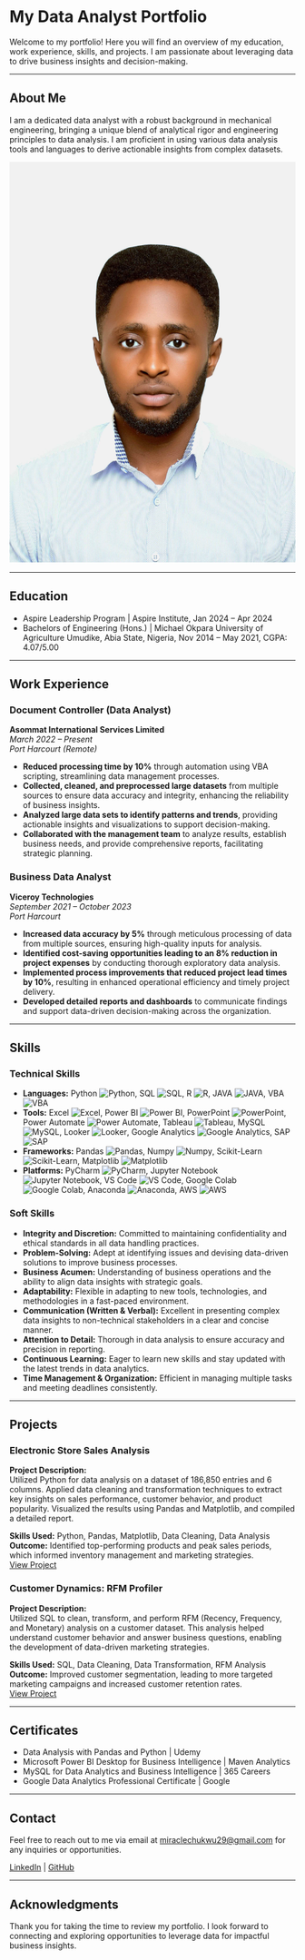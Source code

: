 # My Data Analyst Portfolio

Welcome to my portfolio! Here you will find an overview of my education, work experience, skills, and projects. I am passionate about leveraging data to drive business insights and decision-making. 

---

## About Me

I am a dedicated data analyst with a robust background in mechanical engineering, bringing a unique blend of analytical rigor and engineering principles to data analysis. I am proficient in using various data analysis tools and languages to derive actionable insights from complex datasets.

![Profile Picture](linkedin_profile.jpg)

---

## Education

- Aspire Leadership Program | Aspire Institute, Jan 2024 – Apr 2024
- Bachelors of Engineering (Hons.) | Michael Okpara University of Agriculture Umudike, Abia State, Nigeria, Nov 2014 – May 2021, CGPA: 4.07/5.00


---

## Work Experience

### Document Controller (Data Analyst)
**Asommat International Services Limited**  
_March 2022 – Present_  
_Port Harcourt (Remote)_

- **Reduced processing time by 10%** through automation using VBA scripting, streamlining data management processes.
- **Collected, cleaned, and preprocessed large datasets** from multiple sources to ensure data accuracy and integrity, enhancing the reliability of business insights.
- **Analyzed large data sets to identify patterns and trends**, providing actionable insights and visualizations to support decision-making.
- **Collaborated with the management team** to analyze results, establish business needs, and provide comprehensive reports, facilitating strategic planning.

### Business Data Analyst
**Viceroy Technologies**  
_September 2021 – October 2023_  
_Port Harcourt_

- **Increased data accuracy by 5%** through meticulous processing of data from multiple sources, ensuring high-quality inputs for analysis.
- **Identified cost-saving opportunities leading to an 8% reduction in project expenses** by conducting thorough exploratory data analysis.
- **Implemented process improvements that reduced project lead times by 10%**, resulting in enhanced operational efficiency and timely project delivery.
- **Developed detailed reports and dashboards** to communicate findings and support data-driven decision-making across the organization.

---

## Skills

### Technical Skills
- **Languages:** Python ![Python](https://img.shields.io/badge/Python-3776AB?style=for-the-badge&logo=python&logoColor=white), SQL ![SQL](https://img.shields.io/badge/SQL-3776AB?style=for-the-badge&logo=sql&logoColor=white), R ![R](https://img.shields.io/badge/R-276DC3?style=for-the-badge&logo=r&logoColor=white), JAVA ![JAVA](https://img.shields.io/badge/Java-007396?style=for-the-badge&logo=java&logoColor=white), VBA ![VBA](https://img.shields.io/badge/VBA-217346?style=for-the-badge&logo=vba&logoColor=white)
- **Tools:** Excel ![Excel](https://img.shields.io/badge/Excel-217346?style=for-the-badge&logo=microsoft-excel&logoColor=white), Power BI ![Power BI](https://img.shields.io/badge/Power%20BI-F2C811?style=for-the-badge&logo=power-bi&logoColor=black), PowerPoint ![PowerPoint](https://img.shields.io/badge/PowerPoint-B7472A?style=for-the-badge&logo=microsoft-powerpoint&logoColor=white), Power Automate ![Power Automate](https://img.shields.io/badge/Power%20Automate-0089D6?style=for-the-badge&logo=power-automate&logoColor=white), Tableau ![Tableau](https://img.shields.io/badge/Tableau-E97627?style=for-the-badge&logo=tableau&logoColor=white), MySQL ![MySQL](https://img.shields.io/badge/MySQL-4479A1?style=for-the-badge&logo=mysql&logoColor=white), Looker ![Looker](https://img.shields.io/badge/Looker-4285F4?style=for-the-badge&logo=looker&logoColor=white), Google Analytics ![Google Analytics](https://img.shields.io/badge/Google%20Analytics-E37400?style=for-the-badge&logo=google-analytics&logoColor=white), SAP ![SAP](https://img.shields.io/badge/SAP-0FAAFF?style=for-the-badge&logo=sap&logoColor=white)
- **Frameworks:** Pandas ![Pandas](https://img.shields.io/badge/Pandas-150458?style=for-the-badge&logo=pandas&logoColor=white), Numpy ![Numpy](https://img.shields.io/badge/Numpy-013243?style=for-the-badge&logo=numpy&logoColor=white), Scikit-Learn ![Scikit-Learn](https://img.shields.io/badge/Scikit%20Learn-F7931E?style=for-the-badge&logo=scikit-learn&logoColor=white), Matplotlib ![Matplotlib](https://img.shields.io/badge/Matplotlib-3776AB?style=for-the-badge&logo=python&logoColor=white)
- **Platforms:** PyCharm ![PyCharm](https://img.shields.io/badge/PyCharm-000000?style=for-the-badge&logo=pycharm&logoColor=white), Jupyter Notebook ![Jupyter Notebook](https://img.shields.io/badge/Jupyter%20Notebook-F37626?style=for-the-badge&logo=jupyter&logoColor=white), VS Code ![VS Code](https://img.shields.io/badge/VS%20Code-007ACC?style=for-the-badge&logo=visual-studio-code&logoColor=white), Google Colab ![Google Colab](https://img.shields.io/badge/Google%20Colab-F9AB00?style=for-the-badge&logo=google-colab&logoColor=white), Anaconda ![Anaconda](https://img.shields.io/badge/Anaconda-44A833?style=for-the-badge&logo=anaconda&logoColor=white), AWS ![AWS](https://img.shields.io/badge/AWS-232F3E?style=for-the-badge&logo=amazon-aws&logoColor=white)


### Soft Skills
- **Integrity and Discretion:** Committed to maintaining confidentiality and ethical standards in all data handling practices.
- **Problem-Solving:** Adept at identifying issues and devising data-driven solutions to improve business processes.
- **Business Acumen:** Understanding of business operations and the ability to align data insights with strategic goals.
- **Adaptability:** Flexible in adapting to new tools, technologies, and methodologies in a fast-paced environment.
- **Communication (Written & Verbal):** Excellent in presenting complex data insights to non-technical stakeholders in a clear and concise manner.
- **Attention to Detail:** Thorough in data analysis to ensure accuracy and precision in reporting.
- **Continuous Learning:** Eager to learn new skills and stay updated with the latest trends in data analytics.
- **Time Management & Organization:** Efficient in managing multiple tasks and meeting deadlines consistently.

---

## Projects

### Electronic Store Sales Analysis
**Project Description:**  
Utilized Python for data analysis on a dataset of 186,850 entries and 6 columns. Applied data cleaning and transformation techniques to extract key insights on sales performance, customer behavior, and product popularity. Visualized the results using Pandas and Matplotlib, and compiled a detailed report.

**Skills Used:** Python, Pandas, Matplotlib, Data Cleaning, Data Analysis  
**Outcome:** Identified top-performing products and peak sales periods, which informed inventory management and marketing strategies.  
[View Project](https://github.com/your-username/electronic-store-sales-analysis)

### Customer Dynamics: RFM Profiler
**Project Description:**  
Utilized SQL to clean, transform, and perform RFM (Recency, Frequency, and Monetary) analysis on a customer dataset. This analysis helped understand customer behavior and answer business questions, enabling the development of data-driven marketing strategies.

**Skills Used:** SQL, Data Cleaning, Data Transformation, RFM Analysis  
**Outcome:** Improved customer segmentation, leading to more targeted marketing campaigns and increased customer retention rates.  
[View Project](https://github.com/your-username/customer-dynamics-rfm-profiler)

---
## Certificates

- Data Analysis with Pandas and Python | Udemy
- Microsoft Power BI Desktop for Business Intelligence | Maven Analytics
- MySQL for Data Analytics and Business Intelligence | 365 Careers
- Google Data Analytics Professional Certificate | Google

---

## Contact

Feel free to reach out to me via email at [miraclechukwu29@gmail.com](mailto:miraclechukwu29@gmail.com) for any inquiries or opportunities.

[LinkedIn](www.linkedin.com/in/miraclechukwu) | [GitHub](https://github.com/miraclechukwu)

---

## Acknowledgments

Thank you for taking the time to review my portfolio. I look forward to connecting and exploring opportunities to leverage data for impactful business insights.

